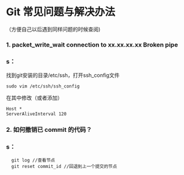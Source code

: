 # Git 常见问题与解决办法
（方便自己以后遇到同样问题的时候查阅)

### 1. packet_write_wait connection to xx.xx.xx.xx Broken pipe   
### s：
  找到git安装的目录/etc/ssh，打开ssh_config文件
  ```
  sudo vim /etc/ssh/ssh_config 
  ```
  在其中修改（或者添加）
  ```
  Host *
  ServerAliveInterval 120
  ```
### 2. 如何撤销已 commit 的代码？
### s：
```
  git log //查看节点
  git reset commit_id //回退到上一个提交的节点
```
